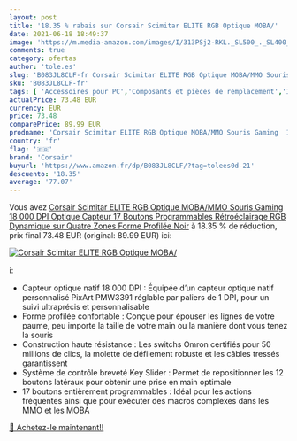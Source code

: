 ```yaml
---
layout: post
title: '18.35 % rabais sur Corsair Scimitar ELITE RGB Optique MOBA/'
date: 2021-06-18 18:49:37
image: 'https://m.media-amazon.com/images/I/313PSj2-RKL._SL500_._SL400_.jpg'
comments: true
category: ofertas
author: 'tole.es'
slug: 'B083JL8CLF-fr Corsair Scimitar ELITE RGB Optique MOBA/MMO Souris Gaming...'
sku: 'B083JL8CLF-fr'
tags: [ 'Accessoires pour PC','Composants et pièces de remplacement','Informatique','Jeux vidéo','PC: Jeux et accessoires','Souris gaming pour PC','corsair', ]
actualPrice: 73.48 EUR
currency: EUR
price: 73.48
comparePrice: 89.99 EUR
prodname: 'Corsair Scimitar ELITE RGB Optique MOBA/MMO Souris Gaming  18 000 DPI Optique Capteur  17 Boutons Programmables  Rétroéclairage RGB Dynamique sur Quatre Zones  Forme Profilée  Noir'
country: 'fr'
flag: '🇫🇷'
brand: 'Corsair'
buyurl: 'https://www.amazon.fr/dp/B083JL8CLF/?tag=tolees0d-21'
descuento: '18.35'
average: '77.07'
---
```


Vous avez [Corsair Scimitar ELITE RGB Optique MOBA/MMO Souris Gaming  18 000 DPI Optique Capteur  17 Boutons Programmables  Rétroéclairage RGB Dynamique sur Quatre Zones  Forme Profilée  Noir](https://www.amazon.fr/dp/B083JL8CLF/?tag=tolees0d-21)  à  18.35 % de réduction, prix final  73.48 EUR (original: 89.99 EUR) ici:

[![Corsair Scimitar ELITE RGB Optique MOBA/](https://m.media-amazon.com/images/I/313PSj2-RKL._SL500_._SL400_.jpg)](https://www.amazon.fr/dp/B083JL8CLF/?tag=tolees0d-21)

ℹ️:

- Capteur optique natif 18 000 DPI : Équipée d’un capteur optique natif personnalisé PixArt PMW3391 réglable par paliers de 1 DPI, pour un suivi ultraprécis et personnalisable
- Forme profilée confortable : Conçue pour épouser les lignes de votre paume, peu importe la taille de votre main ou la manière dont vous tenez la souris
- Construction haute résistance : Les switchs Omron certifiés pour 50 millions de clics, la molette de défilement robuste et les câbles tressés garantissent
- Système de contrôle breveté Key Slider : Permet de repositionner les 12 boutons latéraux pour obtenir une prise en main optimale
- 17 boutons entièrement programmables : Idéal pour les actions fréquentes ainsi que pour exécuter des macros complexes dans les MMO et les MOBA

[🛒 Achetez-le maintenant!!](https://www.amazon.fr/dp/B083JL8CLF/?tag=tolees0d-21)
